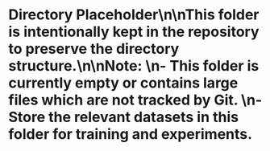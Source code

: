 # Directory Placeholder\n\nThis folder is intentionally kept in the repository to preserve the directory structure.\n\n**Note:**  \n- This folder is currently empty or contains large files which are not tracked by Git.  \n- Store the relevant datasets in this folder for training and  experiments.

